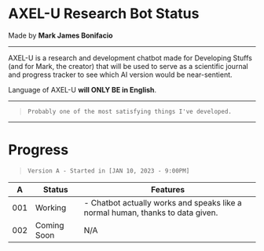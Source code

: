 # AXEL-U Research Bot Status

Made by **Mark James Bonifacio**

---

AXEL-U is a research and development chatbot made for Developing Stuffs (and for Mark, the creator) that will be used to serve as a scientific journal and progress tracker to see which AI version would be near-sentient. 

Language of AXEL-U **will ONLY BE in English**.

---

> `Probably one of the most satisfying things I've developed.`

---

# Progress

> `Version A - Started in [JAN 10, 2023 - 9:00PM]`

|A|Status|Features
|--------|--------|--------|
|    001    |    Working    |   - Chatbot actually works and speaks like a normal human, thanks to data given.
| 002 | Coming Soon | N/A
